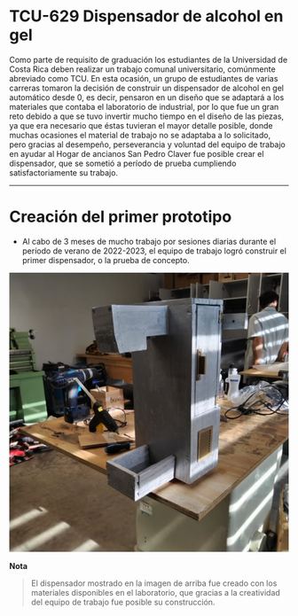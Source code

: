 # TCU-629 Dispensador de alcohol en gel

Como parte de requisito de graduación los estudiantes de la Universidad de Costa Rica deben realizar un trabajo comunal universitario, comúnmente abreviado como TCU. En esta ocasión, un grupo de estudiantes de varias carreras tomaron la decisión de construir un dispensador de alcohol en gel automático desde 0, es decir, pensaron en un diseño que se adaptará a los materiales que contaba el laboratorio de industrial, por lo que fue un gran reto debido a que se tuvo invertir mucho tiempo en el diseño de las piezas, ya que era necesario que éstas tuvieran el mayor detalle posible, donde muchas ocasiones el material de trabajo no se adaptaba a lo solicitado, pero gracias al desempeño, perseverancia y voluntad del equipo de trabajo en ayudar al Hogar de ancianos San Pedro  Claver fue posible crear el dispensador, que se sometió a período de prueba cumpliendo satisfactoriamente su trabajo.

--- 
# Creación del primer prototipo
- Al cabo de 3 meses de mucho trabajo por sesiones diarias durante el período de verano de 2022-2023, el equipo de trabajo logró construir el primer dispensador, o la prueba de concepto.

![App Screenshot](https://github.com/JosueC07183/TCU-629/blob/main/images/I_prototipo.jpeg)

**Nota**
> El dispensador mostrado en la imagen de arriba fue creado con los materiales disponibles en el laboratorio, que gracias a la creatividad del equipo de trabajo fue posible su construcción.
